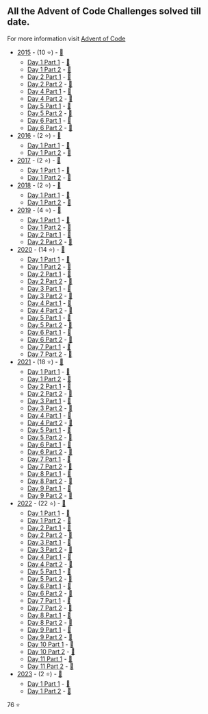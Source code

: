 ## All the Advent of Code Challenges solved till date.
For more information visit [Advent of Code](https://adventofcode.com/)

* [2015](2015) - (10 ⭐️) - [🔗](https://adventofcode.com/2015/)
  * [Day 1 Part 1](2015/day-1.1.py) - [🔗](https://adventofcode.com/2015/day/1)
  * [Day 1 Part 2](2015/day-1.2.py) - [🔗](https://adventofcode.com/2015/day/1#part2)
  * [Day 2 Part 1](2015/day-2.1.py) - [🔗](https://adventofcode.com/2015/day/2)
  * [Day 2 Part 2](2015/day-2.2.py) - [🔗](https://adventofcode.com/2015/day/2#part2)
  * [Day 4 Part 1](2015/day-4.1.py) - [🔗](https://adventofcode.com/2015/day/4)
  * [Day 4 Part 2](2015/day-4.2.py) - [🔗](https://adventofcode.com/2015/day/4#part2)
  * [Day 5 Part 1](2015/day-5.1.py) - [🔗](https://adventofcode.com/2015/day/5)
  * [Day 5 Part 2](2015/day-5.2.py) - [🔗](https://adventofcode.com/2015/day/5#part2)
  * [Day 6 Part 1](2015/day-6.1.py) - [🔗](https://adventofcode.com/2015/day/6)
  * [Day 6 Part 2](2015/day-6.2.py) - [🔗](https://adventofcode.com/2015/day/6#part2)
* [2016](2016) - (2 ⭐️) - [🔗](https://adventofcode.com/2016/)
  * [Day 1 Part 1](2016/day-1.1.py) - [🔗](https://adventofcode.com/2016/day/1)
  * [Day 1 Part 2](2016/day-1.2.py) - [🔗](https://adventofcode.com/2016/day/1#part2)
* [2017](2017) - (2 ⭐️) - [🔗](https://adventofcode.com/2017/)
  * [Day 1 Part 1](2017/day-1.1.py) - [🔗](https://adventofcode.com/2017/day/1)
  * [Day 1 Part 2](2017/day-1.2.py) - [🔗](https://adventofcode.com/2017/day/1#part2)
* [2018](2018) - (2 ⭐️) - [🔗](https://adventofcode.com/2018/)
  * [Day 1 Part 1](2018/day-1.1.py) - [🔗](https://adventofcode.com/2018/day/1)
  * [Day 1 Part 2](2018/day-1.2.py) - [🔗](https://adventofcode.com/2018/day/1#part2)
* [2019](2019) - (4 ⭐️) - [🔗](https://adventofcode.com/2019/)
  * [Day 1 Part 1](2019/day-1.1.py) - [🔗](https://adventofcode.com/2019/day/1)
  * [Day 1 Part 2](2019/day-1.2.py) - [🔗](https://adventofcode.com/2019/day/1#part2)
  * [Day 2 Part 1](2019/day-2.1.py) - [🔗](https://adventofcode.com/2019/day/2)
  * [Day 2 Part 2](2019/day-2.2.py) - [🔗](https://adventofcode.com/2019/day/2#part2)
* [2020](2020) - (14 ⭐️) - [🔗](https://adventofcode.com/2020/)
  * [Day 1 Part 1](2020/day-1.1.py) - [🔗](https://adventofcode.com/2020/day/1)
  * [Day 1 Part 2](2020/day-1.2.py) - [🔗](https://adventofcode.com/2020/day/1#part2)
  * [Day 2 Part 1](2020/day-2.1.py) - [🔗](https://adventofcode.com/2020/day/2)
  * [Day 2 Part 2](2020/day-2.2.py) - [🔗](https://adventofcode.com/2020/day/2#part2)
  * [Day 3 Part 1](2020/day-3.1.py) - [🔗](https://adventofcode.com/2020/day/3)
  * [Day 3 Part 2](2020/day-3.2.py) - [🔗](https://adventofcode.com/2020/day/3#part2)
  * [Day 4 Part 1](2020/day-4.1.py) - [🔗](https://adventofcode.com/2020/day/4)
  * [Day 4 Part 2](2020/day-4.2.py) - [🔗](https://adventofcode.com/2020/day/4#part2)
  * [Day 5 Part 1](2020/day-5.1.py) - [🔗](https://adventofcode.com/2020/day/5)
  * [Day 5 Part 2](2020/day-5.2.py) - [🔗](https://adventofcode.com/2020/day/5#part2)
  * [Day 6 Part 1](2020/day-6.1.py) - [🔗](https://adventofcode.com/2020/day/6)
  * [Day 6 Part 2](2020/day-6.2.py) - [🔗](https://adventofcode.com/2020/day/6#part2)
  * [Day 7 Part 1](2020/day-7.1.py) - [🔗](https://adventofcode.com/2020/day/7)
  * [Day 7 Part 2](2020/day-7.2.py) - [🔗](https://adventofcode.com/2020/day/7#part2)
* [2021](2021) - (18 ⭐️) - [🔗](https://adventofcode.com/2021/)
  * [Day 1 Part 1](2021/day-1.1.py) - [🔗](https://adventofcode.com/2021/day/1)
  * [Day 1 Part 2](2021/day-1.2.py) - [🔗](https://adventofcode.com/2021/day/1#part2)
  * [Day 2 Part 1](2021/day-2.1.py) - [🔗](https://adventofcode.com/2021/day/2)
  * [Day 2 Part 2](2021/day-2.2.py) - [🔗](https://adventofcode.com/2021/day/2#part2)
  * [Day 3 Part 1](2021/day-3.1.py) - [🔗](https://adventofcode.com/2021/day/3)
  * [Day 3 Part 2](2021/day-3.2.py) - [🔗](https://adventofcode.com/2021/day/3#part2)
  * [Day 4 Part 1](2021/day-4.1.py) - [🔗](https://adventofcode.com/2021/day/4)
  * [Day 4 Part 2](2021/day-4.2.py) - [🔗](https://adventofcode.com/2021/day/4#part2)
  * [Day 5 Part 1](2021/day-5.1.py) - [🔗](https://adventofcode.com/2021/day/5)
  * [Day 5 Part 2](2021/day-5.2.py) - [🔗](https://adventofcode.com/2021/day/5#part2)
  * [Day 6 Part 1](2021/day-6.1.py) - [🔗](https://adventofcode.com/2021/day/6)
  * [Day 6 Part 2](2021/day-6.2.py) - [🔗](https://adventofcode.com/2021/day/6#part2)
  * [Day 7 Part 1](2021/day-7.1.py) - [🔗](https://adventofcode.com/2021/day/7)
  * [Day 7 Part 2](2021/day-7.2.py) - [🔗](https://adventofcode.com/2021/day/7#part2)
  * [Day 8 Part 1](2021/day-8.1.py) - [🔗](https://adventofcode.com/2021/day/8)
  * [Day 8 Part 2](2021/day-8.2.py) - [🔗](https://adventofcode.com/2021/day/8#part2)
  * [Day 9 Part 1](2021/day-9.1.py) - [🔗](https://adventofcode.com/2021/day/9)
  * [Day 9 Part 2](2021/day-9.2.py) - [🔗](https://adventofcode.com/2021/day/9#part2)
* [2022](2022) - (22 ⭐️) - [🔗](https://adventofcode.com/2022/)
  * [Day 1 Part 1](2022/day-1.1.py) - [🔗](https://adventofcode.com/2022/day/1)
  * [Day 1 Part 2](2022/day-1.2.py) - [🔗](https://adventofcode.com/2022/day/1#part2)
  * [Day 2 Part 1](2022/day-2.1.py) - [🔗](https://adventofcode.com/2022/day/2)
  * [Day 2 Part 2](2022/day-2.2.py) - [🔗](https://adventofcode.com/2022/day/2#part2)
  * [Day 3 Part 1](2022/day-3.1.py) - [🔗](https://adventofcode.com/2022/day/3)
  * [Day 3 Part 2](2022/day-3.2.py) - [🔗](https://adventofcode.com/2022/day/3#part2)
  * [Day 4 Part 1](2022/day-4.1.py) - [🔗](https://adventofcode.com/2022/day/4)
  * [Day 4 Part 2](2022/day-4.2.py) - [🔗](https://adventofcode.com/2022/day/4#part2)
  * [Day 5 Part 1](2022/day-5.1.py) - [🔗](https://adventofcode.com/2022/day/5)
  * [Day 5 Part 2](2022/day-5.2.py) - [🔗](https://adventofcode.com/2022/day/5#part2)
  * [Day 6 Part 1](2022/day-6.1.py) - [🔗](https://adventofcode.com/2022/day/6)
  * [Day 6 Part 2](2022/day-6.2.py) - [🔗](https://adventofcode.com/2022/day/6#part2)
  * [Day 7 Part 1](2022/day-7.1.py) - [🔗](https://adventofcode.com/2022/day/7)
  * [Day 7 Part 2](2022/day-7.2.py) - [🔗](https://adventofcode.com/2022/day/7#part2)
  * [Day 8 Part 1](2022/day-8.1.py) - [🔗](https://adventofcode.com/2022/day/8)
  * [Day 8 Part 2](2022/day-8.2.py) - [🔗](https://adventofcode.com/2022/day/8#part2)
  * [Day 9 Part 1](2022/day-9.1.py) - [🔗](https://adventofcode.com/2022/day/9)
  * [Day 9 Part 2](2022/day-9.2.py) - [🔗](https://adventofcode.com/2022/day/9#part2)
  * [Day 10 Part 1](2022/day-10.1.py) - [🔗](https://adventofcode.com/2022/day/10)
  * [Day 10 Part 2](2022/day-10.2.py) - [🔗](https://adventofcode.com/2022/day/10#part2)
  * [Day 11 Part 1](2022/day-11.1.py) - [🔗](https://adventofcode.com/2022/day/11)
  * [Day 11 Part 2](2022/day-11.2.py) - [🔗](https://adventofcode.com/2022/day/11#part2)
* [2023](2023) - (2 ⭐️) - [🔗](https://adventofcode.com/2023/)
  * [Day 1 Part 1](2023/day-1.1.py) - [🔗](https://adventofcode.com/2023/day/1)
  * [Day 1 Part 2](2023/day-1.2.py) - [🔗](https://adventofcode.com/2023/day/1#part2)

76 ⭐️
